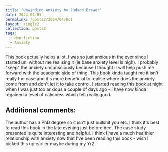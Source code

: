 ```yaml
---
title: 'Unwinding Anxiety by Judson Brewer'
date: 2024-04-01
permalink: /posts2/2024/04/bc1
layout: single2
collection: posts2
tags:
  - Non-fiction
  - Anxiety
---
```


This book actually helps a lot. I was so just anxious in the ever since I started uni without me realising it (ie base anxiety  level is high). I probably "keep" the anxiety unconsciously because I thought it will help push me forward with the academic side of thing. This book kinda taught me it isn't really the case and it's more beneficial to realise where does the anxiety come from and don't let it to take control. I started reading this book at night when I was just too anxious a couple of days ago - I have now kinda regained a level of calmness which felt really good.

Additional comments:
------

The author has a PhD degree so it isn't just bullshit you etc. I think it's best to read this book in the late evening just before bed. The case study presented is quite interesting and helpful. I think I have a much healthier relationship with anxiety now that I've been reading this book - wish I picked this up earlier maybe during my Yr2.